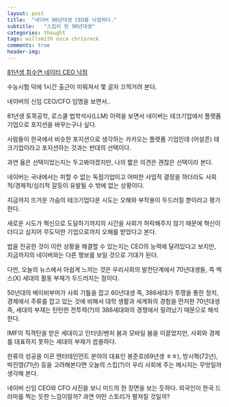 ```yaml
---
layout: post
title:  "네이버 80년대생 CEO를 낙점하다."
subtitle:   "스킵이 된 90년대생"
categories: thought
tags: willsmith osca chrisrock
comments: true
header-img: 
---
```


[81년생 최수연 네이터 CEO 낙점](https://www.donga.com/news/article/all/20211117/110300686/2)
 
수능시험 덕에 1시간 출근이 미뤄져서 몇 글자 끄적거려 본다. 

네이버의 신임 CEO/CFO 임명을 보면서..

81년생 토목공학, 로스쿨 법학석사(LLM) 이력을 보면서 네이버는 테크기업에서 플랫폼 기업으로 포지션을 바꾸는구나 싶다. 

사람들이 한국에서 비슷한 포지션으로 생각하는 카카오는 플랫폼 기업인데 (어설픈) 테크기업이라고 포지션하는 것과는 반대의 선택이다. 

과연 옳은 선택이었는지는 두고봐야겠지만, 나의 짧은 의견은 괜찮은 선택이라 본다. 

네이버는 국내에서는 피할 수 없는 독점기업이고 어떠한 사업적 결정을 하더라도 사회적/경제적/심리적 갈등이 유발될 수 밖에 없는 상황이다. 

지금까지 뜨거운 가슴의 테크기업다운 시도는 오해와 부작용이 두드러질 뿐이라고 평가한다. 

새로운 시도가 혁신으로 도달하기까지의 시간을 사회가 허락해주지 않기 때문에 혁신이 더디고 심지어 무도덕한 기업으로까지 오해를 받았다고 본다. 

법을 전공한 것이 이런 상황을 해결할 수 있는지는 CEO의 능력에 달려있다고 보지만, 지금까지의 네이버와는 다른 행보를 보일 것으로 기대가 된다.

다만, 오늘의 뉴스에서 아쉽게 느끼는 것은 우리사회의 발전단계에서 70년대생들, 즉 엑스(X) 세대의 활동 부재가 두드러지는 점이다. 

50년대의 베이비부머가 사회 기틀을 잡고 60년대생 즉, 386세대가 투쟁을 통한 정치,경제에서 주류를 잡고 있는 것에 비해서 대학 생활과 세계화의 경험을 먼저한 70년대생 즉,  세대의 부재는 탄탄한 전투력(?)의 386세대와의 경쟁에서 밀려났기 때문으로 해석한다.

IMF의 직격탄을 받은 세대이고 인터넷/벤처 붐과 모바일 붐을 이끌었지만, 사회와 경제를 대표하지 못하는 세대의 부재가 씁쓸하다. 

한류의 성공을 이끈 엔터테인먼트 분야의 대표인 봉준호(69년생 ㅎㅎ), 방시혁(72년), 박진영(71년) 등을 고려해본다면 오늘의 스킵(?)이 우리 사회에 주는 메시지는 무엇일까 생각해 본다.  

네이버 신임 CEO와 CFO 사진을 보니 미드의 한 장면을 보는 듯하다. 외국인이 한국 드라마를 찍는 듯한 느낌이랄까? 과연 어떤 스토리가 펼져질 것일까?
